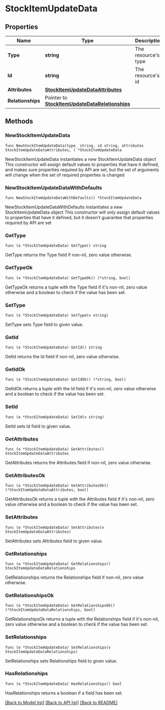 # StockItemUpdateData

## Properties

Name | Type | Description | Notes
------------ | ------------- | ------------- | -------------
**Type** | **string** | The resource&#39;s type | [default to "stock_items"]
**Id** | **string** | The resource&#39;s id | 
**Attributes** | [**StockItemUpdateDataAttributes**](StockItemUpdateDataAttributes.md) |  | 
**Relationships** | Pointer to [**StockItemUpdateDataRelationships**](StockItemUpdateDataRelationships.md) |  | [optional] 

## Methods

### NewStockItemUpdateData

`func NewStockItemUpdateData(type_ string, id string, attributes StockItemUpdateDataAttributes, ) *StockItemUpdateData`

NewStockItemUpdateData instantiates a new StockItemUpdateData object
This constructor will assign default values to properties that have it defined,
and makes sure properties required by API are set, but the set of arguments
will change when the set of required properties is changed

### NewStockItemUpdateDataWithDefaults

`func NewStockItemUpdateDataWithDefaults() *StockItemUpdateData`

NewStockItemUpdateDataWithDefaults instantiates a new StockItemUpdateData object
This constructor will only assign default values to properties that have it defined,
but it doesn't guarantee that properties required by API are set

### GetType

`func (o *StockItemUpdateData) GetType() string`

GetType returns the Type field if non-nil, zero value otherwise.

### GetTypeOk

`func (o *StockItemUpdateData) GetTypeOk() (*string, bool)`

GetTypeOk returns a tuple with the Type field if it's non-nil, zero value otherwise
and a boolean to check if the value has been set.

### SetType

`func (o *StockItemUpdateData) SetType(v string)`

SetType sets Type field to given value.


### GetId

`func (o *StockItemUpdateData) GetId() string`

GetId returns the Id field if non-nil, zero value otherwise.

### GetIdOk

`func (o *StockItemUpdateData) GetIdOk() (*string, bool)`

GetIdOk returns a tuple with the Id field if it's non-nil, zero value otherwise
and a boolean to check if the value has been set.

### SetId

`func (o *StockItemUpdateData) SetId(v string)`

SetId sets Id field to given value.


### GetAttributes

`func (o *StockItemUpdateData) GetAttributes() StockItemUpdateDataAttributes`

GetAttributes returns the Attributes field if non-nil, zero value otherwise.

### GetAttributesOk

`func (o *StockItemUpdateData) GetAttributesOk() (*StockItemUpdateDataAttributes, bool)`

GetAttributesOk returns a tuple with the Attributes field if it's non-nil, zero value otherwise
and a boolean to check if the value has been set.

### SetAttributes

`func (o *StockItemUpdateData) SetAttributes(v StockItemUpdateDataAttributes)`

SetAttributes sets Attributes field to given value.


### GetRelationships

`func (o *StockItemUpdateData) GetRelationships() StockItemUpdateDataRelationships`

GetRelationships returns the Relationships field if non-nil, zero value otherwise.

### GetRelationshipsOk

`func (o *StockItemUpdateData) GetRelationshipsOk() (*StockItemUpdateDataRelationships, bool)`

GetRelationshipsOk returns a tuple with the Relationships field if it's non-nil, zero value otherwise
and a boolean to check if the value has been set.

### SetRelationships

`func (o *StockItemUpdateData) SetRelationships(v StockItemUpdateDataRelationships)`

SetRelationships sets Relationships field to given value.

### HasRelationships

`func (o *StockItemUpdateData) HasRelationships() bool`

HasRelationships returns a boolean if a field has been set.


[[Back to Model list]](../README.md#documentation-for-models) [[Back to API list]](../README.md#documentation-for-api-endpoints) [[Back to README]](../README.md)


